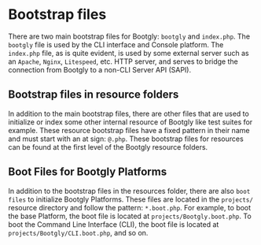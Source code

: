 # Bootstrap files

There are two main bootstrap files for Bootgly: `bootgly` and `index.php`. The `bootgly` file is used by the CLI interface and Console platform. The `index.php` file, as is quite evident, is used by some external server such as an `Apache`, `Nginx`, `Litespeed`, etc. HTTP server, and serves to bridge the connection from Bootgly to a non-CLI Server API (SAPI).

## Bootstrap files in resource folders

In addition to the main bootstrap files, there are other files that are used to initialize or index some other internal resource of Bootgly like test suites for example. These resource bootstrap files have a fixed pattern in their name and must start with an at sign: `@.php`. These bootstrap files for resources can be found at the first level of the Bootgly resource folders.

## Boot Files for Bootgly Platforms

In addition to the bootstrap files in the resources folder, there are also `boot files` to initialize Bootgly Platforms. These files are located in the `projects/` resource directory and follow the pattern: `*.boot.php`. For example, to boot the base Platform, the boot file is located at `projects/Bootgly.boot.php`. To boot the Command Line Interface (CLI), the boot file is located at `projects/Bootgly/CLI.boot.php`, and so on.
